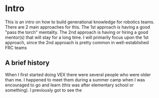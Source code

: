 # Intro 

This is an intro on how to build generational knowledge for robotics teams. There are 2 main approaches for this. The 1st approach is having a good "pass the torch" mentality. The 2nd approach is having or hiring a good mentor(s) that will stay for a long time. I will primarily focus upon the 1st approach, since the 2nd approach is pretty common in well-established FRC teams 

## A brief history 

When I first started doing VEX there were several people who were older than me. I happened to meet them during a summer camp when I was encouraged to go and learn (this was after elementary school or something). I previously got to see the 
